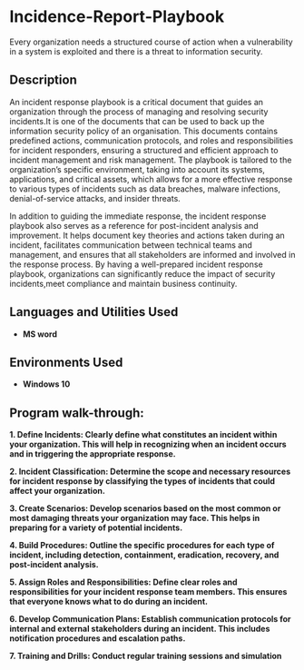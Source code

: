 # Incidence-Report-Playbook
Every organization needs a structured course of action  when a vulnerability in a system is exploited and there is a threat to information security.


<h2>Description</h2>
An incident response playbook is a critical document that guides an organization through the process of managing and resolving security incidents.It is one of the documents that can be used to back up the information security policy of an organisation. This documents contains predefined actions, communication protocols, and roles and responsibilities for incident responders, ensuring a structured and efficient approach to incident management and risk management. The playbook is tailored to the organization’s specific environment, taking into account its systems, applications, and critical assets, which allows for a more effective response to various types of incidents such as data breaches, malware infections, denial-of-service attacks, and insider threats.

In addition to guiding the immediate response, the incident response playbook also serves as a reference for post-incident analysis and improvement. It helps document key theories and actions taken during an incident, facilitates communication between technical teams and management, and ensures that all stakeholders are informed and involved in the response process. By having a well-prepared incident response playbook, organizations can significantly reduce the impact of security incidents,meet compliance and maintain business continuity.
<br />


<h2>Languages and Utilities Used</h2>

- <b>MS word</b> 


<h2>Environments Used </h2>

- <b>Windows 10</b> 

<h2>Program walk-through:</h2>

<b> 1. Define Incidents: Clearly define what constitutes an incident within your organization. This will help in recognizing when an incident occurs and in triggering the appropriate response. <b/>

<b> 2. Incident Classification: Determine the scope and necessary resources for incident response by classifying the types of incidents that could affect your organization. <b/>

<b> 3. Create Scenarios: Develop scenarios based on the most common or most damaging threats your organization may face. This helps in preparing for a variety of potential incidents. <b/>

<b> 4. Build Procedures: Outline the specific procedures for each type of incident, including detection, containment, eradication, recovery, and post-incident analysis. <b/>

<b> 5. Assign Roles and Responsibilities: Define clear roles and responsibilities for your incident response team members. This ensures that everyone knows what to do during an incident.<b/>

<b> 6. Develop Communication Plans: Establish communication protocols for internal and external stakeholders during an incident. This includes notification procedures and escalation paths. <b/>

<b> 7. Training and Drills: Conduct regular training sessions and simulation


